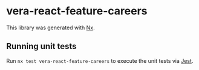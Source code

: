 # vera-react-feature-careers

This library was generated with [Nx](https://nx.dev).

## Running unit tests

Run `nx test vera-react-feature-careers` to execute the unit tests via [Jest](https://jestjs.io).

